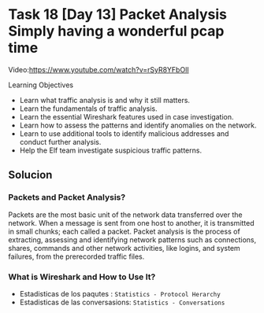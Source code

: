 # Task 18 [Day 13] Packet Analysis Simply having a wonderful pcap time
Video:https://www.youtube.com/watch?v=rSyR8YFbOlI

Learning Objectives
-   Learn what traffic analysis is and why it still matters.
-   Learn the fundamentals of traffic analysis.
-   Learn the essential Wireshark features used in case investigation.
-   Learn how to assess the patterns and identify anomalies on the network.
-   Learn to use additional tools to identify malicious addresses and conduct further analysis.
-   Help the Elf team investigate suspicious traffic patterns.

## Solucion

### Packets and Packet Analysis?

Packets are the most basic unit of the network data transferred over the network. When a message is sent from one host to another, it is transmitted in small chunks; each called a packet. Packet analysis is the process of extracting, assessing and identifying network patterns such as connections, shares, commands and other network activities, like logins, and system failures, from the prerecorded traffic files.

### What is Wireshark and How to Use It?
- Estadisticas de los paqutes : `Statistics - Protocol Herarchy`
- Estadisticas de las conversasions: `Statistics - Conversations`